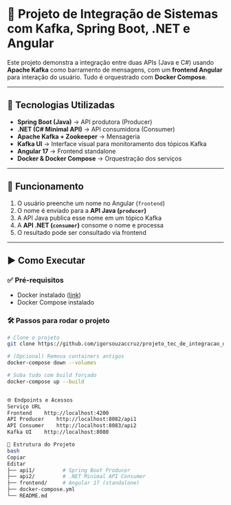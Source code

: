 # 📡 Projeto de Integração de Sistemas com Kafka, Spring Boot, .NET e Angular

Este projeto demonstra a integração entre duas APIs (Java e C#) usando **Apache Kafka** como barramento de mensagens, com um **frontend Angular** para interação do usuário. Tudo é orquestrado com **Docker Compose**.

---

## 🧩 Tecnologias Utilizadas

- **Spring Boot (Java)** → API produtora (Producer)
- **.NET (C# Minimal API)** → API consumidora (Consumer)
- **Apache Kafka + Zookeeper** → Mensageria
- **Kafka UI** → Interface visual para monitoramento dos tópicos Kafka
- **Angular 17** → Frontend standalone
- **Docker & Docker Compose** → Orquestração dos serviços

---

## 🔁 Funcionamento

1. O usuário preenche um nome no Angular (`frontend`)
2. O nome é enviado para a **API Java (`producer`)**
3. A API Java publica esse nome em um tópico Kafka
4. A **API .NET (`consumer`)** consome o nome e processa
5. O resultado pode ser consultado via frontend

---

## ▶️ Como Executar

### ✅ Pré-requisitos

- Docker instalado ([link](https://docs.docker.com/get-docker/))
- Docker Compose instalado

### 🛠️ Passos para rodar o projeto

```bash
# Clone o projeto
git clone https://github.com/igorsouzaccruz/projeto_tec_de_integracao_de_sistemas

# (Opcional) Remova containers antigos
docker-compose down --volumes

# Suba tudo com build forçado
docker-compose up --build


🌐 Endpoints e Acessos
Serviço	URL
Frontend	http://localhost:4200
API Producer	http://localhost:8082/api1
API Consumer	http://localhost:8083/api2
Kafka UI	http://localhost:8080

📁 Estrutura do Projeto
bash
Copiar
Editar
├── api1/         # Spring Boot Producer
├── api2/         # .NET Minimal API Consumer
├── frontend/     # Angular 17 (standalone)
├── docker-compose.yml
└── README.md
